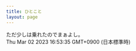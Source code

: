 ```yaml
---
title: ひとこと
layout: page
---
```

<div class="box" dt="1677743615660">
  ただ少しは乗れたのでまぁよし。
  <div class="content is-small">Thu Mar 02 2023 16:53:35 GMT+0900 (日本標準時)</div>
</div>